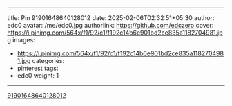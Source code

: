
---
title: Pin 91901648640128012
date: 2025-02-06T02:32:51+05:30
author: edc0
avatar: /me/edc0.jpg
authorlink: https://github.com/edczero
cover: https://i.pinimg.com/564x/f1/92/c1/f192c14b6e901bd2ce835a1182704981.jpg
images:
   - https://i.pinimg.com/564x/f1/92/c1/f192c14b6e901bd2ce835a1182704981.jpg
categories:
  - pinterest
tags:
  - edc0
weight: 1
---

<!--more-->

[91901648640128012](https://in.pinterest.com/pin/91901648640128012/)

	